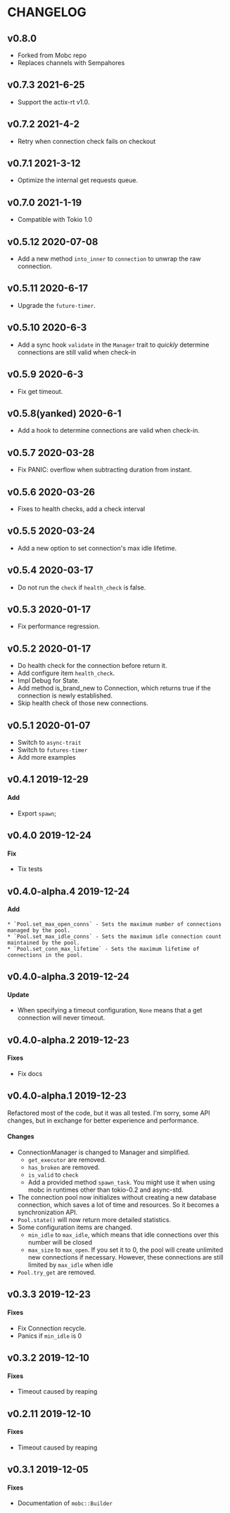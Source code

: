 # CHANGELOG

## v0.8.0

- Forked from Mobc repo
- Replaces channels with Sempahores

## v0.7.3 2021-6-25

- Support the actix-rt v1.0.

## v0.7.2 2021-4-2

- Retry when connection check fails on checkout

## v0.7.1 2021-3-12

- Optimize the internal get requests queue.

## v0.7.0 2021-1-19

- Compatible with Tokio 1.0

## v0.5.12 2020-07-08

- Add a new method `into_inner` to `connection` to unwrap the raw connection.

## v0.5.11 2020-6-17

- Upgrade the `future-timer`.

## v0.5.10 2020-6-3

- Add a sync hook `validate` in the `Manager` trait to _quickly_ determine connections are still valid when check-in

## v0.5.9 2020-6-3

- Fix get timeout.

## v0.5.8(yanked) 2020-6-1

- Add a hook to determine connections are valid when check-in.

## v0.5.7 2020-03-28

- Fix PANIC: overflow when subtracting duration from instant.

## v0.5.6 2020-03-26

- Fixes to health checks, add a check interval

## v0.5.5 2020-03-24

- Add a new option to set connection's max idle lifetime.

## v0.5.4 2020-03-17

- Do not run the `check` if `health_check` is false.

## v0.5.3 2020-01-17

- Fix performance regression.

## v0.5.2 2020-01-17

- Do health check for the connection before return it.
- Add configure item `health_check`.
- Impl Debug for State.
- Add method is_brand_new to Connection, which returns true if the connection is newly established.
- Skip health check of those new connections.

## v0.5.1 2020-01-07

- Switch to `async-trait`
- Switch to `futures-timer`
- Add more examples

## v0.4.1 2019-12-29

#### Add

- Export `spawn`;

## v0.4.0 2019-12-24

#### Fix

- Tix tests

## v0.4.0-alpha.4 2019-12-24

#### Add

    * `Pool.set_max_open_conns` - Sets the maximum number of connections managed by the pool.
    * `Pool.set_max_idle_conns` - Sets the maximum idle connection count maintained by the pool.
    * `Pool.set_conn_max_lifetime` - Sets the maximum lifetime of connections in the pool.

## v0.4.0-alpha.3 2019-12-24

#### Update

- When specifying a timeout configuration, `None` means that a get connection will never timeout.

## v0.4.0-alpha.2 2019-12-23

#### Fixes

- Fix docs

## v0.4.0-alpha.1 2019-12-23

Refactored most of the code, but it was all tested. I'm sorry, some API changes, but in exchange for better experience and performance.

#### Changes

- ConnectionManager is changed to Manager and simplified.
  - `get_executor` are removed.
  - `has_broken` are removed.
  - `is_valid` to `check`
  - Add a provided method `spawn_task`. You might use it when using mobc in runtimes other than tokio-0.2 and async-std.
- The connection pool now initializes without creating a new database connection, which saves a lot of time and resources. So it becomes a synchronization API.
- `Pool.state()` will now return more detailed statistics.
- Some configuration items are changed.
  - `min_idle` to `max_idle`, which means that idle connections over this number will be closed
  - `max_size` to `max_open`. If you set it to 0, the pool will create unlimited new connections if necessary. However, these connections are still limited by `max_idle` when idle
- `Pool.try_get` are removed.

## v0.3.3 2019-12-23

#### Fixes

- Fix Connection recycle.
- Panics if `min_idle` is 0

## v0.3.2 2019-12-10

#### Fixes

- Timeout caused by reaping

## v0.2.11 2019-12-10

#### Fixes

- Timeout caused by reaping

## v0.3.1 2019-12-05

#### Fixes

- Documentation of `mobc::Builder`
